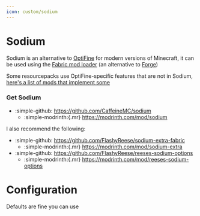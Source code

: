 ```yaml
---
icon: custom/sodium
---
```


# Sodium

Sodium is an alternative to [OptiFine](optifine.md) for modern versions of Minecraft, it can be used using the [Fabric mod loader](https://fabricmc.net/) (an alternative to [Forge](https://files.minecraftforge.net/))

Some resourcepacks use OptiFine-specific features that are not in Sodium, [here's a list of mods that implement some](https://microcontrollersdev.github.io/Alternatives/latest/migrating/#resource-packs)


### Get Sodium

* :simple-github: <https://github.com/CaffeineMC/sodium>
    * :simple-modrinth:{.mr} <https://modrinth.com/mod/sodium>

I also recommend the following:

* :simple-github: <https://github.com/FlashyReese/sodium-extra-fabric>
    * :simple-modrinth:{.mr} <https://modrinth.com/mod/sodium-extra>
* :simple-github: <https://github.com/FlashyReese/reeses-sodium-options>
    * :simple-modrinth:{.mr} <https://modrinth.com/mod/reeses-sodium-options>


# Configuration

Defaults are fine you can use 